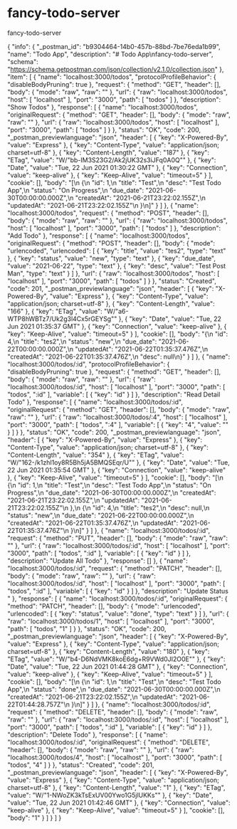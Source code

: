 # fancy-todo-server

fancy-todo-server

{
	"info": {
		"_postman_id": "b9304464-14b0-457b-88bd-7be76eda1b99",
		"name": "Todo App",
		"description": "# Todo App\nfancy-todo-server",
		"schema": "https://schema.getpostman.com/json/collection/v2.1.0/collection.json"
	},
	"item": [
		{
			"name": "localhost:3000/todos",
			"protocolProfileBehavior": {
				"disableBodyPruning": true
			},
			"request": {
				"method": "GET",
				"header": [],
				"body": {
					"mode": "raw",
					"raw": ""
				},
				"url": {
					"raw": "localhost:3000/todos",
					"host": [
						"localhost"
					],
					"port": "3000",
					"path": [
						"todos"
					]
				},
				"description": "Show Todos"
			},
			"response": [
				{
					"name": "localhost:3000/todos",
					"originalRequest": {
						"method": "GET",
						"header": [],
						"body": {
							"mode": "raw",
							"raw": ""
						},
						"url": {
							"raw": "localhost:3000/todos",
							"host": [
								"localhost"
							],
							"port": "3000",
							"path": [
								"todos"
							]
						}
					},
					"status": "OK",
					"code": 200,
					"_postman_previewlanguage": "json",
					"header": [
						{
							"key": "X-Powered-By",
							"value": "Express"
						},
						{
							"key": "Content-Type",
							"value": "application/json; charset=utf-8"
						},
						{
							"key": "Content-Length",
							"value": "187"
						},
						{
							"key": "ETag",
							"value": "W/\"bb-IM3S23G2/Ak2jUK32s3iJFq0A0Q\""
						},
						{
							"key": "Date",
							"value": "Tue, 22 Jun 2021 01:30:22 GMT"
						},
						{
							"key": "Connection",
							"value": "keep-alive"
						},
						{
							"key": "Keep-Alive",
							"value": "timeout=5"
						}
					],
					"cookie": [],
					"body": "[\n    {\n        \"id\": 1,\n        \"title\": \"Test\",\n        \"desc\": \"Test Todo App\",\n        \"status\": \"On Progress\",\n        \"due_date\": \"2021-06-30T00:00:00.000Z\",\n        \"createdAt\": \"2021-06-21T23:22:02.155Z\",\n        \"updatedAt\": \"2021-06-21T23:22:02.155Z\"\n    }\n]"
				}
			]
		},
		{
			"name": "localhost:3000/todos",
			"request": {
				"method": "POST",
				"header": [],
				"body": {
					"mode": "raw",
					"raw": ""
				},
				"url": {
					"raw": "localhost:3000/todos",
					"host": [
						"localhost"
					],
					"port": "3000",
					"path": [
						"todos"
					]
				},
				"description": "Add Todo"
			},
			"response": [
				{
					"name": "localhost:3000/todos",
					"originalRequest": {
						"method": "POST",
						"header": [],
						"body": {
							"mode": "urlencoded",
							"urlencoded": [
								{
									"key": "title",
									"value": "tes2",
									"type": "text"
								},
								{
									"key": "status",
									"value": "new",
									"type": "text"
								},
								{
									"key": "due_date",
									"value": "2021-06-22",
									"type": "text"
								},
								{
									"key": "desc",
									"value": "Test Post Man",
									"type": "text"
								}
							]
						},
						"url": {
							"raw": "localhost:3000/todos",
							"host": [
								"localhost"
							],
							"port": "3000",
							"path": [
								"todos"
							]
						}
					},
					"status": "Created",
					"code": 201,
					"_postman_previewlanguage": "json",
					"header": [
						{
							"key": "X-Powered-By",
							"value": "Express"
						},
						{
							"key": "Content-Type",
							"value": "application/json; charset=utf-8"
						},
						{
							"key": "Content-Length",
							"value": "166"
						},
						{
							"key": "ETag",
							"value": "W/\"a6-WTP8hWBTz7/Uk2g3l4Cx5rGEYSg\""
						},
						{
							"key": "Date",
							"value": "Tue, 22 Jun 2021 01:35:37 GMT"
						},
						{
							"key": "Connection",
							"value": "keep-alive"
						},
						{
							"key": "Keep-Alive",
							"value": "timeout=5"
						}
					],
					"cookie": [],
					"body": "{\n    \"id\": 4,\n    \"title\": \"tes2\",\n    \"status\": \"new\",\n    \"due_date\": \"2021-06-22T00:00:00.000Z\",\n    \"updatedAt\": \"2021-06-22T01:35:37.476Z\",\n    \"createdAt\": \"2021-06-22T01:35:37.476Z\",\n    \"desc\": null\n}"
				}
			]
		},
		{
			"name": "localhost:3000/todos/:id",
			"protocolProfileBehavior": {
				"disableBodyPruning": true
			},
			"request": {
				"method": "GET",
				"header": [],
				"body": {
					"mode": "raw",
					"raw": ""
				},
				"url": {
					"raw": "localhost:3000/todos/:id",
					"host": [
						"localhost"
					],
					"port": "3000",
					"path": [
						"todos",
						":id"
					],
					"variable": [
						{
							"key": "id"
						}
					]
				},
				"description": "Read Detail Todo"
			},
			"response": [
				{
					"name": "localhost:3000/todos/:id",
					"originalRequest": {
						"method": "GET",
						"header": [],
						"body": {
							"mode": "raw",
							"raw": ""
						},
						"url": {
							"raw": "localhost:3000/todos/:4",
							"host": [
								"localhost"
							],
							"port": "3000",
							"path": [
								"todos",
								":4"
							],
							"variable": [
								{
									"key": "4",
									"value": ""
								}
							]
						}
					},
					"status": "OK",
					"code": 200,
					"_postman_previewlanguage": "json",
					"header": [
						{
							"key": "X-Powered-By",
							"value": "Express"
						},
						{
							"key": "Content-Type",
							"value": "application/json; charset=utf-8"
						},
						{
							"key": "Content-Length",
							"value": "354"
						},
						{
							"key": "ETag",
							"value": "W/\"162-/k1zhI1oy8R5Bh5jA5BMQSEqr/U\""
						},
						{
							"key": "Date",
							"value": "Tue, 22 Jun 2021 01:35:54 GMT"
						},
						{
							"key": "Connection",
							"value": "keep-alive"
						},
						{
							"key": "Keep-Alive",
							"value": "timeout=5"
						}
					],
					"cookie": [],
					"body": "[\n    {\n        \"id\": 1,\n        \"title\": \"Test\",\n        \"desc\": \"Test Todo App\",\n        \"status\": \"On Progress\",\n        \"due_date\": \"2021-06-30T00:00:00.000Z\",\n        \"createdAt\": \"2021-06-21T23:22:02.155Z\",\n        \"updatedAt\": \"2021-06-21T23:22:02.155Z\"\n    },\n    {\n        \"id\": 4,\n        \"title\": \"tes2\",\n        \"desc\": null,\n        \"status\": \"new\",\n        \"due_date\": \"2021-06-22T00:00:00.000Z\",\n        \"createdAt\": \"2021-06-22T01:35:37.476Z\",\n        \"updatedAt\": \"2021-06-22T01:35:37.476Z\"\n    }\n]"
				}
			]
		},
		{
			"name": "localhost:3000/todos/:id",
			"request": {
				"method": "PUT",
				"header": [],
				"body": {
					"mode": "raw",
					"raw": ""
				},
				"url": {
					"raw": "localhost:3000/todos/:id",
					"host": [
						"localhost"
					],
					"port": "3000",
					"path": [
						"todos",
						":id"
					],
					"variable": [
						{
							"key": "id"
						}
					]
				},
				"description": "Update All Todo"
			},
			"response": []
		},
		{
			"name": "localhost:3000/todos/:id",
			"request": {
				"method": "PATCH",
				"header": [],
				"body": {
					"mode": "raw",
					"raw": ""
				},
				"url": {
					"raw": "localhost:3000/todos/:id",
					"host": [
						"localhost"
					],
					"port": "3000",
					"path": [
						"todos",
						":id"
					],
					"variable": [
						{
							"key": "id"
						}
					]
				},
				"description": "Update Status "
			},
			"response": [
				{
					"name": "localhost:3000/todos/:id",
					"originalRequest": {
						"method": "PATCH",
						"header": [],
						"body": {
							"mode": "urlencoded",
							"urlencoded": [
								{
									"key": "status",
									"value": "done",
									"type": "text"
								}
							]
						},
						"url": {
							"raw": "localhost:3000/todos/1",
							"host": [
								"localhost"
							],
							"port": "3000",
							"path": [
								"todos",
								"1"
							]
						}
					},
					"status": "OK",
					"code": 200,
					"_postman_previewlanguage": "json",
					"header": [
						{
							"key": "X-Powered-By",
							"value": "Express"
						},
						{
							"key": "Content-Type",
							"value": "application/json; charset=utf-8"
						},
						{
							"key": "Content-Length",
							"value": "180"
						},
						{
							"key": "ETag",
							"value": "W/\"b4-D6NdVMK8koE6dg+R9VWd0JI2O0E\""
						},
						{
							"key": "Date",
							"value": "Tue, 22 Jun 2021 01:44:28 GMT"
						},
						{
							"key": "Connection",
							"value": "keep-alive"
						},
						{
							"key": "Keep-Alive",
							"value": "timeout=5"
						}
					],
					"cookie": [],
					"body": "[\n    {\n        \"id\": 1,\n        \"title\": \"Test\",\n        \"desc\": \"Test Todo App\",\n        \"status\": \"done\",\n        \"due_date\": \"2021-06-30T00:00:00.000Z\",\n        \"createdAt\": \"2021-06-21T23:22:02.155Z\",\n        \"updatedAt\": \"2021-06-22T01:44:28.757Z\"\n    }\n]"
				}
			]
		},
		{
			"name": "localhost:3000/todos/:id",
			"request": {
				"method": "DELETE",
				"header": [],
				"body": {
					"mode": "raw",
					"raw": ""
				},
				"url": {
					"raw": "localhost:3000/todos/:id",
					"host": [
						"localhost"
					],
					"port": "3000",
					"path": [
						"todos",
						":id"
					],
					"variable": [
						{
							"key": "id"
						}
					]
				},
				"description": "Delete Todo"
			},
			"response": [
				{
					"name": "localhost:3000/todos/:id",
					"originalRequest": {
						"method": "DELETE",
						"header": [],
						"body": {
							"mode": "raw",
							"raw": ""
						},
						"url": {
							"raw": "localhost:3000/todos/4",
							"host": [
								"localhost"
							],
							"port": "3000",
							"path": [
								"todos",
								"4"
							]
						}
					},
					"status": "Created",
					"code": 201,
					"_postman_previewlanguage": "json",
					"header": [
						{
							"key": "X-Powered-By",
							"value": "Express"
						},
						{
							"key": "Content-Type",
							"value": "application/json; charset=utf-8"
						},
						{
							"key": "Content-Length",
							"value": "1"
						},
						{
							"key": "ETag",
							"value": "W/\"1-NWoZK3kTsExUV00Ywo1G5jlUKKs\""
						},
						{
							"key": "Date",
							"value": "Tue, 22 Jun 2021 01:42:46 GMT"
						},
						{
							"key": "Connection",
							"value": "keep-alive"
						},
						{
							"key": "Keep-Alive",
							"value": "timeout=5"
						}
					],
					"cookie": [],
					"body": "1"
				}
			]
		}
	]
}